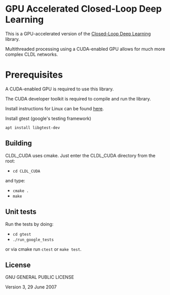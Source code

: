 # GPU Accelerated Closed-Loop Deep Learning

 This is a GPU-accelerated version of the [Closed-Loop Deep Learning](https://github.com/Sama-Darya/CLDL) library.
 
 Multithreaded processing using a CUDA-enabled GPU allows for much more complex CLDL networks.
 
# Prerequisites

 A CUDA-enabled GPU is required to use this library.
 
 The CUDA developer toolkit is required to compile and run the library.
 
 Install instructions for Linux can be found [here](https://docs.nvidia.com/cuda/cuda-installation-guide-linux/index.html).

 Install gtest (google's testing framework)
```
apt install libgtest-dev
```

## Building
CLDL_CUDA uses cmake. Just enter the CLDL_CUDA directory from the root:
- ``cd CLDL_CUDA``

and type:
- ``cmake .``
- ``make``

## Unit tests
Run the tests by doing:
- ``cd gtest``
- ``./run_google_tests``

or via cmake run `ctest` or `make test`.

## License

GNU GENERAL PUBLIC LICENSE

Version 3, 29 June 2007
